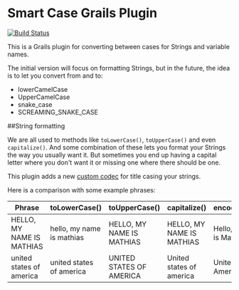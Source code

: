 Smart Case Grails Plugin
=================

[![Build Status](https://travis-ci.org/mathifonseca/grails-smart-case.svg?branch=master)](https://travis-ci.org/mathifonseca/grails-smart-case)

This is a Grails plugin for converting between cases for Strings and variable names.

The initial version will focus on formatting Strings, but in the future, the idea is to let you convert from and to:

- lowerCamelCase
- UpperCamelCase
- snake_case
- SCREAMING_SNAKE_CASE

##String formatting

We are all used to methods like `toLowerCase()`, `toUpperCase()` and even `capitalize()`. And some combination of these lets you format your Strings the way you usually want it. But sometimes you end up having a capital letter where you don't want it or missing one where there should be one.

This plugin adds a new [custom codec](http://grails.org/doc/latest/ref/Plug-ins/codecs.html) for title casing your strings.

Here is a comparison with some example phrases:

| Phrase  | toLowerCase()  |  toUpperCase() | capitalize()  | encodeAsTitle()  |
|---|---|---|---|---|
| HELLO, MY NAME IS MATHIAS  |  hello, my name is mathias | HELLO, MY NAME IS MATHIAS  | HELLO, MY NAME IS MATHIAS |  Hello, my name is Mathias |
| united states of america  | united states of america  | UNITED STATES OF AMERICA  | United states of america  | United States of America  |
